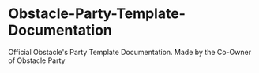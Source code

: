 # Obstacle-Party-Template-Documentation
Official Obstacle's Party Template Documentation. Made by the Co-Owner of Obstacle Party
